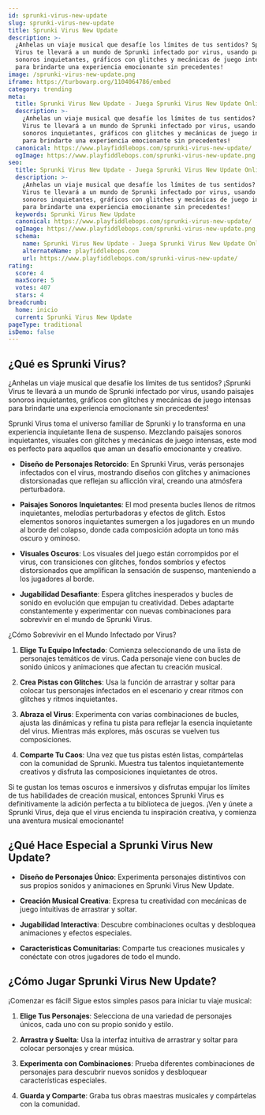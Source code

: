 ```yaml
---
id: sprunki-virus-new-update
slug: sprunki-virus-new-update
title: Sprunki Virus New Update
description: >-
  ¿Anhelas un viaje musical que desafíe los límites de tus sentidos? Sprunki
  Virus te llevará a un mundo de Sprunki infectado por virus, usando paisajes
  sonoros inquietantes, gráficos con glitches y mecánicas de juego intensas
  para brindarte una experiencia emocionante sin precedentes!
image: /sprunki-virus-new-update.png
iframe: https://turbowarp.org/1104064786/embed
category: trending
meta:
  title: Sprunki Virus New Update - Juega Sprunki Virus New Update Online
  description: >-
    ¿Anhelas un viaje musical que desafíe los límites de tus sentidos? Sprunki
    Virus te llevará a un mundo de Sprunki infectado por virus, usando paisajes
    sonoros inquietantes, gráficos con glitches y mecánicas de juego intensas
    para brindarte una experiencia emocionante sin precedentes!
  canonical: https://www.playfiddlebops.com/sprunki-virus-new-update/
  ogImage: https://www.playfiddlebops.com/sprunki-virus-new-update.png
seo:
  title: Sprunki Virus New Update - Juega Sprunki Virus New Update Online
  description: >-
    ¿Anhelas un viaje musical que desafíe los límites de tus sentidos? Sprunki
    Virus te llevará a un mundo de Sprunki infectado por virus, usando paisajes
    sonoros inquietantes, gráficos con glitches y mecánicas de juego intensas
    para brindarte una experiencia emocionante sin precedentes!
  keywords: Sprunki Virus New Update
  canonical: https://www.playfiddlebops.com/sprunki-virus-new-update/
  ogImage: https://www.playfiddlebops.com/sprunki-virus-new-update.png
  schema:
    name: Sprunki Virus New Update - Juega Sprunki Virus New Update Online
    alternateName: playfiddlebops.com
    url: https://www.playfiddlebops.com/sprunki-virus-new-update/
rating:
  score: 4
  maxScore: 5
  votes: 407
  stars: 4
breadcrumb:
  home: inicio
  current: Sprunki Virus New Update
pageType: traditional
isDemo: false
---
```


## ¿Qué es Sprunki Virus?

¿Anhelas un viaje musical que desafíe los límites de tus sentidos? ¡Sprunki Virus te llevará a un mundo de Sprunki infectado por virus, usando paisajes sonoros inquietantes, gráficos con glitches y mecánicas de juego intensas para brindarte una experiencia emocionante sin precedentes!

Sprunki Virus toma el universo familiar de Sprunki y lo transforma en una experiencia inquietante llena de suspenso. Mezclando paisajes sonoros inquietantes, visuales con glitches y mecánicas de juego intensas, este mod es perfecto para aquellos que aman un desafío emocionante y creativo.

- **Diseño de Personajes Retorcido**: En Sprunki Virus, verás personajes infectados con el virus, mostrando diseños con glitches y animaciones distorsionadas que reflejan su aflicción viral, creando una atmósfera perturbadora.

- **Paisajes Sonoros Inquietantes**: El mod presenta bucles llenos de ritmos inquietantes, melodías perturbadoras y efectos de glitch. Estos elementos sonoros inquietantes sumergen a los jugadores en un mundo al borde del colapso, donde cada composición adopta un tono más oscuro y ominoso.

- **Visuales Oscuros**: Los visuales del juego están corrompidos por el virus, con transiciones con glitches, fondos sombríos y efectos distorsionados que amplifican la sensación de suspenso, manteniendo a los jugadores al borde.

- **Jugabilidad Desafiante**: Espera glitches inesperados y bucles de sonido en evolución que empujan tu creatividad. Debes adaptarte constantemente y experimentar con nuevas combinaciones para sobrevivir en el mundo de Sprunki Virus.

¿Cómo Sobrevivir en el Mundo Infectado por Virus?

1. **Elige Tu Equipo Infectado**: Comienza seleccionando de una lista de personajes temáticos de virus. Cada personaje viene con bucles de sonido únicos y animaciones que afectan tu creación musical.

1. **Crea Pistas con Glitches**: Usa la función de arrastrar y soltar para colocar tus personajes infectados en el escenario y crear ritmos con glitches y ritmos inquietantes.

1. **Abraza el Virus**: Experimenta con varias combinaciones de bucles, ajusta las dinámicas y refina tu pista para reflejar la esencia inquietante del virus. Mientras más explores, más oscuras se vuelven tus composiciones.

1. **Comparte Tu Caos**: Una vez que tus pistas estén listas, compártelas con la comunidad de Sprunki. Muestra tus talentos inquietantemente creativos y disfruta las composiciones inquietantes de otros.

Si te gustan los temas oscuros e inmersivos y disfrutas empujar los límites de tus habilidades de creación musical, entonces Sprunki Virus es definitivamente la adición perfecta a tu biblioteca de juegos. ¡Ven y únete a Sprunki Virus, deja que el virus encienda tu inspiración creativa, y comienza una aventura musical emocionante!

## ¿Qué Hace Especial a Sprunki Virus New Update?

- **Diseño de Personajes Único**: Experimenta personajes distintivos con sus propios sonidos y animaciones en Sprunki Virus New Update.

- **Creación Musical Creativa**: Expresa tu creatividad con mecánicas de juego intuitivas de arrastrar y soltar.

- **Jugabilidad Interactiva**: Descubre combinaciones ocultas y desbloquea animaciones y efectos especiales.

- **Características Comunitarias**: Comparte tus creaciones musicales y conéctate con otros jugadores de todo el mundo.

## ¿Cómo Jugar Sprunki Virus New Update?

¡Comenzar es fácil! Sigue estos simples pasos para iniciar tu viaje musical:

1. **Elige Tus Personajes**: Selecciona de una variedad de personajes únicos, cada uno con su propio sonido y estilo.

1. **Arrastra y Suelta**: Usa la interfaz intuitiva de arrastrar y soltar para colocar personajes y crear música.

1. **Experimenta con Combinaciones**: Prueba diferentes combinaciones de personajes para descubrir nuevos sonidos y desbloquear características especiales.

1. **Guarda y Comparte**: Graba tus obras maestras musicales y compártelas con la comunidad.